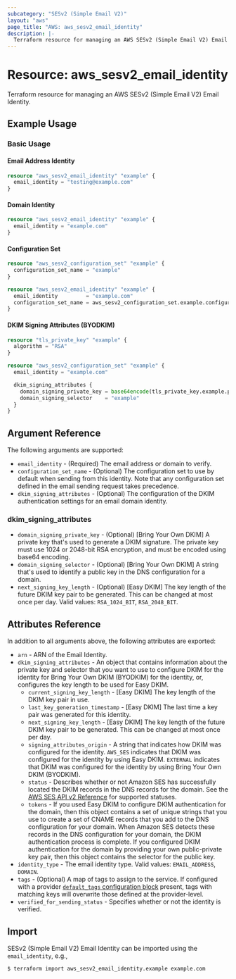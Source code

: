 ```yaml
---
subcategory: "SESv2 (Simple Email V2)"
layout: "aws"
page_title: "AWS: aws_sesv2_email_identity"
description: |-
  Terraform resource for managing an AWS SESv2 (Simple Email V2) Email Identity.
---
```


# Resource: aws_sesv2_email_identity

Terraform resource for managing an AWS SESv2 (Simple Email V2) Email Identity.

## Example Usage

### Basic Usage

#### Email Address Identity

```terraform
resource "aws_sesv2_email_identity" "example" {
  email_identity = "testing@example.com"
}
```

#### Domain Identity

```terraform
resource "aws_sesv2_email_identity" "example" {
  email_identity = "example.com"
}
```

#### Configuration Set

```terraform
resource "aws_sesv2_configuration_set" "example" {
  configuration_set_name = "example"
}

resource "aws_sesv2_email_identity" "example" {
  email_identity         = "example.com"
  configuration_set_name = aws_sesv2_configuration_set.example.configuration_set_name
}
```

#### DKIM Signing Attributes (BYODKIM)

```terraform
resource "tls_private_key" "example" {
  algorithm = "RSA"
}

resource "aws_sesv2_configuration_set" "example" {
  email_identity = "example.com"

  dkim_signing_attributes {
    domain_signing_private_key = base64encode(tls_private_key.example.private_key_pem)
    domain_signing_selector    = "example"
  }
}
```

## Argument Reference

The following arguments are supported:

* `email_identity` - (Required) The email address or domain to verify.
* `configuration_set_name` - (Optional) The configuration set to use by default when sending from this identity. Note that any configuration set defined in the email sending request takes precedence.
* `dkim_signing_attributes` - (Optional) The configuration of the DKIM authentication settings for an email domain identity.

### dkim_signing_attributes

* `domain_signing_private_key` - (Optional) [Bring Your Own DKIM] A private key that's used to generate a DKIM signature. The private key must use 1024 or 2048-bit RSA encryption, and must be encoded using base64 encoding.
* `domain_signing_selector` - (Optional) [Bring Your Own DKIM] A string that's used to identify a public key in the DNS configuration for a domain.
* `next_signing_key_length` - (Optional) [Easy DKIM] The key length of the future DKIM key pair to be generated. This can be changed at most once per day. Valid values: `RSA_1024_BIT`, `RSA_2048_BIT`.

## Attributes Reference

In addition to all arguments above, the following attributes are exported:

* `arn` - ARN of the Email Identity.
* `dkim_signing_attributes` - An object that contains information about the private key and selector that you want to use to configure DKIM for the identity for Bring Your Own DKIM (BYODKIM) for the identity, or, configures the key length to be used for Easy DKIM.
    * `current_signing_key_length` - [Easy DKIM] The key length of the DKIM key pair in use.
    * `last_key_generation_timestamp` - [Easy DKIM] The last time a key pair was generated for this identity.
    * `next_signing_key_length` - [Easy DKIM] The key length of the future DKIM key pair to be generated. This can be changed at most once per day.
    * `signing_attributes_origin` - A string that indicates how DKIM was configured for the identity. `AWS_SES` indicates that DKIM was configured for the identity by using Easy DKIM. `EXTERNAL` indicates that DKIM was configured for the identity by using Bring Your Own DKIM (BYODKIM).
    * `status` - Describes whether or not Amazon SES has successfully located the DKIM records in the DNS records for the domain. See the [AWS SES API v2 Reference](https://docs.aws.amazon.com/ses/latest/APIReference-V2/API_DkimAttributes.html#SES-Type-DkimAttributes-Status) for supported statuses.
    * `tokens` - If you used Easy DKIM to configure DKIM authentication for the domain, then this object contains a set of unique strings that you use to create a set of CNAME records that you add to the DNS configuration for your domain. When Amazon SES detects these records in the DNS configuration for your domain, the DKIM authentication process is complete. If you configured DKIM authentication for the domain by providing your own public-private key pair, then this object contains the selector for the public key.
* `identity_type` - The email identity type. Valid values: `EMAIL_ADDRESS`, `DOMAIN`.
* `tags` - (Optional) A map of tags to assign to the service. If configured with a provider [`default_tags` configuration block](https://registry.terraform.io/providers/hashicorp/aws/latest/docs#default_tags-configuration-block) present, tags with matching keys will overwrite those defined at the provider-level.
* `verified_for_sending_status` - Specifies whether or not the identity is verified.

## Import

SESv2 (Simple Email V2) Email Identity can be imported using the `email_identity`, e.g.,

```
$ terraform import aws_sesv2_email_identity.example example.com
```
